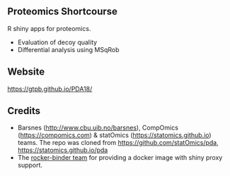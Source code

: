 Proteomics Shortcourse
----------------------

R shiny apps for proteomics.

- Evaluation of decoy quality
- Differential analysis using MSqRob

Website
------
https://gtpb.github.io/PDA18/

Credits
-------
- Barsnes (http://www.cbu.uib.no/barsnes), CompOmics (https://compomics.com) & statOmics (https://statomics.github.io) teams. The repo was cloned from https://github.com/statOmics/pda, https://statomics.github.io/pda
- The [rocker-binder team](https://github.com/rocker-org/binder) for providing a docker image with shiny proxy support.
